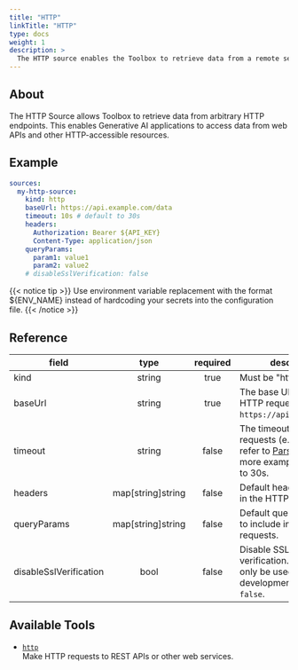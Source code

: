 ```yaml
---
title: "HTTP"
linkTitle: "HTTP"
type: docs
weight: 1
description: >
  The HTTP source enables the Toolbox to retrieve data from a remote server using HTTP requests.
---
```


## About

The HTTP Source allows Toolbox to retrieve data from arbitrary HTTP
endpoints. This enables Generative AI applications to access data from web APIs
and other HTTP-accessible resources.

## Example

```yaml
sources:
  my-http-source:
    kind: http
    baseUrl: https://api.example.com/data
    timeout: 10s # default to 30s
    headers:
      Authorization: Bearer ${API_KEY}
      Content-Type: application/json
    queryParams:
      param1: value1
      param2: value2
    # disableSslVerification: false
```

{{< notice tip >}}
Use environment variable replacement with the format ${ENV_NAME}
instead of hardcoding your secrets into the configuration file.
{{< /notice >}}

## Reference

| **field**              |     **type**      | **required** | **description**                                                                                                                    |
|------------------------|:-----------------:|:------------:|------------------------------------------------------------------------------------------------------------------------------------|
| kind                   |      string       |     true     | Must be "http".                                                                                                                    |
| baseUrl                |      string       |     true     | The base URL for the HTTP requests (e.g., `https://api.example.com`).                                                              |
| timeout                |      string       |    false     | The timeout for HTTP requests (e.g., "5s", "1m", refer to [ParseDuration][parse-duration-doc] for more examples). Defaults to 30s. |
| headers                | map[string]string |    false     | Default headers to include in the HTTP requests.                                                                                   |
| queryParams            | map[string]string |    false     | Default query parameters to include in the HTTP requests.                                                                          |
| disableSslVerification |       bool        |    false     | Disable SSL certificate verification. This should only be used for local development. Defaults to `false`.                         |

[parse-duration-doc]: https://pkg.go.dev/time#ParseDuration

## Available Tools

- [`http`](../tools/http/http.md)  
  Make HTTP requests to REST APIs or other web services.
